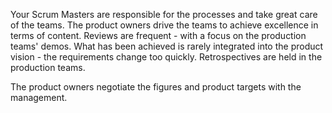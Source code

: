 Your Scrum Masters are responsible for the processes and take great care of the teams. The product owners drive the teams to achieve excellence in terms of content. Reviews are frequent - with a focus on the production teams' demos. What has been achieved is rarely integrated into the product vision - the requirements change too quickly. Retrospectives are held in the production teams.

The product owners negotiate the figures and product targets with the management.
